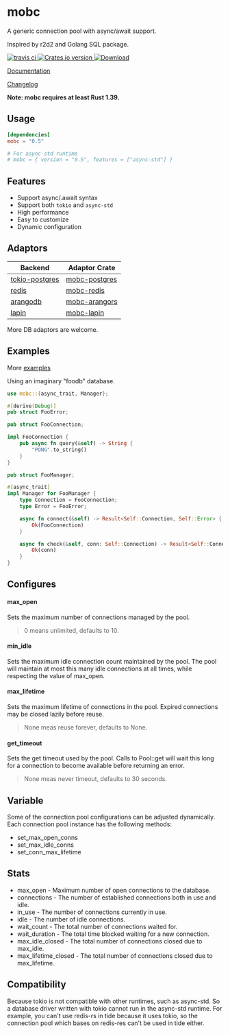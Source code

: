 # mobc

A generic connection pool with async/await support.

Inspired by r2d2 and Golang SQL package.

<div>
  <a href="https://travis-ci.com/github/importcjj/mobc">
    <img src="https://travis-ci.com/importcjj/mobc.svg?branch=master" alt="travis ci" />
  </a>
<!-- Crates version -->
  <a href="https://crates.io/crates/mobc">
    <img src="https://img.shields.io/crates/v/mobc.svg?style=flat-square"
    alt="Crates.io version" />
  </a>
<!-- Downloads -->
<a href="https://crates.io/crates/mobc">
<img src="https://img.shields.io/crates/d/mobc.svg?style=flat-square"
    alt="Download" />
</a>
</div>

[Documentation](https://docs.rs/mobc/latest/mobc/)

[Changelog](https://github.com/importcjj/mobc/blob/master/CHANGELOG.md)

**Note: mobc requires at least Rust 1.39.**

## Usage

```toml
[dependencies]
mobc = "0.5"

# For async-std runtime
# mobc = { version = "0.5", features = ["async-std"] }
```


## Features

* Support async/.await syntax
* Support both `tokio` and `async-std`
* High performance
* Easy to customize
* Dynamic configuration

## Adaptors


| Backend                                                     | Adaptor Crate                                               |
| ----------------------------------------------------------- | ----------------------------------------------------------- |
| [tokio-postgres](https://github.com/sfackler/rust-postgres) | [mobc-postgres](https://github.com/importcjj/mobc-postgres) |
| [redis](https://github.com/mitsuhiko/redis-rs)              | [mobc-redis](https://github.com/importcjj/mobc-redis)       |
| [arangodb](https://github.com/fMeow/arangors)               | [mobc-arangors](https://github.com/inzanez/mobc-arangors)   |
| [lapin](https://github.com/CleverCloud/lapin)               | [mobc-lapin](https://github.com/zupzup/mobc-lapin)   |

More DB adaptors are welcome.

## Examples

More [examples](https://github.com/importcjj/mobc/tree/master/mobc-foo/examples)

Using an imaginary "foodb" database.

```rust
use mobc::{async_trait, Manager};

#[derive(Debug)]
pub struct FooError;

pub struct FooConnection;

impl FooConnection {
    pub async fn query(&self) -> String {
        "PONG".to_string()
    }
}

pub struct FooManager;

#[async_trait]
impl Manager for FooManager {
    type Connection = FooConnection;
    type Error = FooError;

    async fn connect(&self) -> Result<Self::Connection, Self::Error> {
        Ok(FooConnection)
    }

    async fn check(&self, conn: Self::Connection) -> Result<Self::Connection, Self::Error> {
        Ok(conn)
    }
}
```

## Configures

#### max_open
Sets the maximum number of connections managed by the pool.
>0 means unlimited, defaults to 10.

#### min_idle
Sets the maximum idle connection count maintained by the pool. The pool will maintain at most this many idle connections at all times, while respecting the value of max_open.

#### max_lifetime
Sets the maximum lifetime of connections in the pool. Expired connections may be closed lazily before reuse.
>None meas reuse forever, defaults to None.

#### get_timeout
Sets the get timeout used by the pool. Calls to Pool::get will wait this long for a connection to become available before returning an error. 
>None meas never timeout, defaults to 30 seconds.


## Variable

Some of the connection pool configurations can be adjusted dynamically. Each connection pool instance has the following methods:

* set_max_open_conns
* set_max_idle_conns
* set_conn_max_lifetime

## Stats
* max_open - Maximum number of open connections to the database.
* connections - The number of established connections both in use and idle.
* in_use - The number of connections currently in use.
* idle - The number of idle connections.
* wait_count - The total number of connections waited for.
* wait_duration - The total time blocked waiting for a new connection.
* max_idle_closed - The total number of connections closed due to max_idle.
* max_lifetime_closed - The total number of connections closed due to max_lifetime.

## Compatibility
Because tokio is not compatible with other runtimes, such as async-std. So a database driver written with tokio cannot run in the async-std runtime. For example, you can't use redis-rs in tide because it uses tokio, so the connection pool which bases on redis-res can't be used in tide either.


